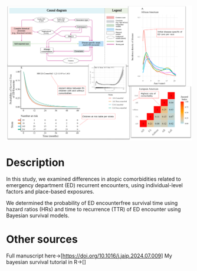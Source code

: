 ![image](github.png)

# Description

In this study, we examined differences in atopic comorbidities related to emergency department (ED) recurrent encounters, using individual-level factors and place-based exposures.

We determined the probability of ED encounterfree survival time using hazard ratios (HRs) and time to recurrence (TTR) of ED encounter using Bayesian survival models.

# Other sources
Full manuscript here->[https://doi.org/10.1016/j.jaip.2024.07.009]
My bayesian survival tutorial in R->[]

